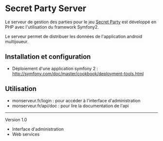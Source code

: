 Secret Party Server
====================

Le serveur de gestion des parties pour le jeu [Secret Party](https://github.com/SecretParty/Idees/wiki/Principes-généraux) est développé en PHP avec l'utilisation du framework Symfony2.

Le serveur permet de distribuer les données de l'application android multijoueur.

## Installation et configuration
- Déploiement d'une application symfony 2 : http://symfony.com/doc/master/cookbook/deployment-tools.html

## Utilisation
- monserveur.fr/login : pour accéder à l'interface d'administration
- monserveur.fr/api/doc : pour lire la documentation de l'api 

-----------------------
Version 1.0
- Interface d'administration
- Web services

